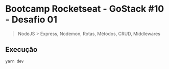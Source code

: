 # Bootcamp Rocketseat - GoStack #10 - Desafio 01
> NodeJS > Express, Nodemon, Rotas, Métodos, CRUD, Middlewares

## Execução

```
yarn dev
```
